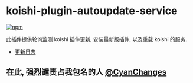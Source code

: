 # koishi-plugin-autoupdate-service

[![npm](https://img.shields.io/npm/v/koishi-plugin-autoupdate-service?style=flat-square)](https://www.npmjs.com/package/koishi-plugin-autoupdate-service)

此插件提供轮询监测 koishi 插件更新, 安装最新版插件, 以及重载 koishi 的服务.

* [更新日志](./changes.md)

## 在此, 强烈谴责占我包名的人 [@CyanChanges](https://github.com/CyanChanges/)
